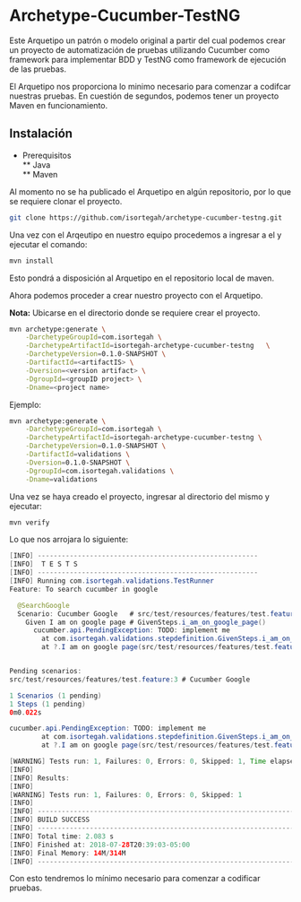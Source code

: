 # Archetype-Cucumber-TestNG


Este Arquetipo un patrón o modelo original a partir del cual podemos crear un proyecto de automatización de pruebas utilizando Cucumber como framework para implementar BDD y TestNG como framework de ejecución de las pruebas. 

El Arquetipo nos proporciona lo minimo necesario para comenzar a codifcar nuestras pruebas. En cuestión de segundos, podemos tener un proyecto Maven en funcionamiento.


## Instalación

* Prerequisitos  
    ** Java  
    ** Maven

Al momento no se ha publicado el Arquetipo en algún repositorio, por lo que se requiere clonar el proyecto.

```bash
git clone https://github.com/isortegah/archetype-cucumber-testng.git
```

Una vez con el Arqeutipo en nuestro equipo procedemos a ingresar a el y ejecutar el comando:

```bash
mvn install
```

Esto pondrá a disposición al Arquetipo en el repositorio local de maven.

Ahora podemos proceder a crear nuestro proyecto con el Arquetipo.

**Nota:** Ubicarse en el directorio donde se requiere crear el proyecto.

```bash
mvn archetype:generate \
	-DarchetypeGroupId=com.isortegah \
	-DarchetypeArtifactId=isortegah-archetype-cucumber-testng	\
	-DarchetypeVersion=0.1.0-SNAPSHOT \
	-DartifactId=<artifactIS> \
	-Dversion=<version artifact> \
	-DgroupId=<groupID project>	\
	-Dname=<project name>
```

Ejemplo:

```bash
mvn archetype:generate \
	-DarchetypeGroupId=com.isortegah \
	-DarchetypeArtifactId=isortegah-archetype-cucumber-testng \
	-DarchetypeVersion=0.1.0-SNAPSHOT \
	-DartifactId=validations \
	-Dversion=0.1.0-SNAPSHOT \
	-DgroupId=com.isortegah.validations \
	-Dname=validations
```
Una vez se haya creado el proyecto, ingresar al directorio del mismo y ejecutar:

```bash
mvn verify
```
Lo que nos arrojara lo siguiente: 

```java
[INFO] -------------------------------------------------------
[INFO]  T E S T S
[INFO] -------------------------------------------------------
[INFO] Running com.isortegah.validations.TestRunner
Feature: To search cucumber in google

  @SearchGoogle
  Scenario: Cucumber Google   # src/test/resources/features/test.feature:3
    Given I am on google page # GivenSteps.i_am_on_google_page()
      cucumber.api.PendingException: TODO: implement me
        at com.isortegah.validations.stepdefinition.GivenSteps.i_am_on_google_page(GivenSteps.java:16)
        at ?.I am on google page(src/test/resources/features/test.feature:4)


Pending scenarios:
src/test/resources/features/test.feature:3 # Cucumber Google

1 Scenarios (1 pending)
1 Steps (1 pending)
0m0.022s

cucumber.api.PendingException: TODO: implement me
        at com.isortegah.validations.stepdefinition.GivenSteps.i_am_on_google_page(GivenSteps.java:16)
        at ?.I am on google page(src/test/resources/features/test.feature:4)

[WARNING] Tests run: 1, Failures: 0, Errors: 0, Skipped: 1, Time elapsed: 0.349 s - in com.isortegah.validations.TestRunner
[INFO]
[INFO] Results:
[INFO]
[WARNING] Tests run: 1, Failures: 0, Errors: 0, Skipped: 1
[INFO]
[INFO] ------------------------------------------------------------------------
[INFO] BUILD SUCCESS
[INFO] ------------------------------------------------------------------------
[INFO] Total time: 2.083 s
[INFO] Finished at: 2018-07-28T20:39:03-05:00
[INFO] Final Memory: 14M/314M
[INFO] ------------------------------------------------------------------------
```
Con esto tendremos lo mínimo necesario para comenzar a codificar pruebas.